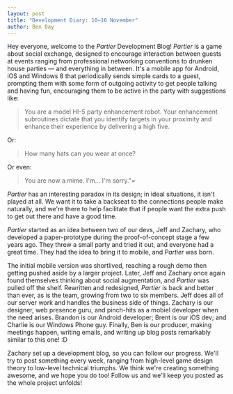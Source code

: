 ```yaml
---
layout: post
title: "Development Diary: 10–16 November"
author: Ben Day
---
```


Hey everyone, welcome to the _Partier_ Development Blog! _Partier_ is a game about social exchange, designed to encourage interaction between guests at events ranging from professional networking conventions to drunken house parties — and everything in between. It's a mobile app for Android, iOS and Windows 8 that periodically sends simple cards to a guest, prompting them with some form of outgoing activity to get people talking and having fun, encouraging them to be active in the party with suggestions like:

> You are a model HI-5 party enhancement robot. Your enhancement subroutines dictate that you identify targets in your proximity and enhance their experience by delivering a high five.

Or:

> How many hats can you wear at once?

Or even:

> You are now a mime. I'm… I'm sorry."=

_Partier_ has an interesting paradox in its design; in ideal situations, it isn't played at all. We want it to take a backseat to the connections people make naturally, and we're there to help facilitate that if people want the extra push to get out there and have a good time.

_Partier_ started as an idea between two of our devs, Jeff and Zachary, who developed a paper-prototype during the proof-of-concept stage a few years ago. They threw a small party and tried it out, and everyone had a great time. They had the idea to bring it to mobile, and _Partier_ was born.

The initial mobile version was shortlived, reaching a rough demo then getting pushed aside by a larger project. Later, Jeff and Zachary once again found themselves thinking about social augmentation, and _Partier_ was pulled off the shelf. Rewritten and redesigned, _Partier_ is back and better than ever, as is the team, growing from two to six members. Jeff does all of our server work and handles the business side of things. Zachary is our designer, web presence guru, and pinch-hits as a mobiel developer when the need arises. Brandon is our Android developer; Brent is our iOS dev; and Charlie is our Windows Phone guy. Finally, Ben is our producer, making meetings happen, writing emails, and writing up blog posts remarkably similar to this one! :D

Zachary set up a development blog, so you can follow our progress. We'll try to post something every week, ranging from high-level game design theory to low-level technical triumphs. We think we're creating something awesome, and we hope you do too! Follow us and we'll keep you posted as the whole project unfolds!
